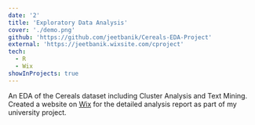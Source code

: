 ```yaml
---
date: '2'
title: 'Exploratory Data Analysis'
cover: './demo.png'
github: 'https://github.com/jeetbanik/Cereals-EDA-Project'
external: 'https://jeetbanik.wixsite.com/cproject'
tech:
  - R
  - Wix
showInProjects: true
---
```


An EDA of the Cereals dataset including Cluster Analysis and Text Mining. Created a website on [Wix](https://jeetbanik.wixsite.com/cproject) for the detailed analysis report as part of my university project.
